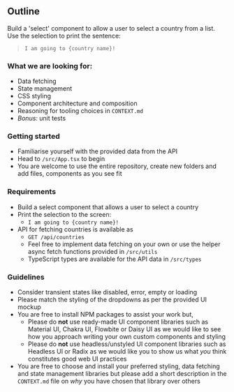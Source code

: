 ## Outline

Build a 'select' component to allow a user to select a country from a list. Use the selection to print the sentence:

> `I am going to {country name}!`

### What we are looking for:

- Data fetching
- State management
- CSS styling
- Component architecture and composition
- Reasoning for tooling choices in `CONTEXT.md`
- _Bonus:_ unit tests

### Getting started

- Familiarise yourself with the provided data from the API
- Head to `/src/App.tsx` to begin
- You are welcome to use the entire repository, create new folders and add files, components as you see fit

### Requirements

- Build a select component that allows a user to select a country
- Print the selection to the screen:
  - `I am going to {country name}!`
- API for fetching countries is available as
  - `GET /api/countries`
  - Feel free to implement data fetching on your own or use the helper async fetch functions provided in `/src/utils`
  - TypeScript types are available for the API data in `/src/types`

### Guidelines

- Consider transient states like disabled, error, empty or loading
- Please match the styling of the dropdowns as per the provided UI mockup
- You are free to install NPM packages to assist your work but,
  - Please do **not** use ready-made UI component libraries such as Material UI, Chakra UI, Flowbite or Daisy UI as we
    would like to see how you approach writing your own custom components and styling
  - Please do **not** use headless/unstyled UI component libraries such as Headless UI or Radix as we would like you to show us what _you_ think constitutes good web UI practices
- You are free to choose and install your preferred styling, data fetching and state management libraries but please add
  a short description in the `CONTEXT.md` file on _why_ you have chosen that library over others
